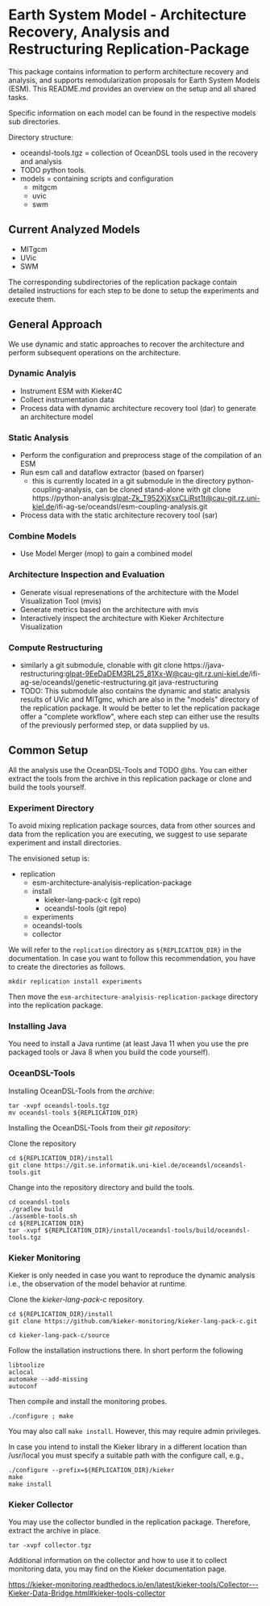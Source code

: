 # Earth System Model - Architecture Recovery, Analysis and Restructuring Replication-Package

This package contains information to perform architecture recovery and analysis,
and supports remodularization proposals for Earth System Models (ESM). This
README.md provides an overview on the setup and all shared tasks.

Specific information on each model can be found in the respective models
sub directories.

Directory structure:
- oceandsl-tools.tgz = collection of OceanDSL tools used in the recovery and
  analysis
- TODO python tools.
- models = containing scripts and configuration
  - mitgcm
  - uvic
  - swm

## Current Analyzed Models

- MITgcm
- UVic
- SWM

The corresponding subdirectories of the replication package contain detailed
instructions for each step to be done to setup the experiments and execute them.

## General Approach

We use dynamic and static approaches to recover the architecture and perform
subsequent operations on the architecture.

### Dynamic Analyis

- Instrument ESM with Kieker4C
- Collect instrumentation data
- Process data with dynamic architecture recovery tool (dar) to generate an
  architecture model

### Static Analysis

- Perform the configuration and preprocess stage of the compilation of an ESM
- Run esm call and dataflow extractor (based on fparser)
  - this is currently located in a git submodule in the directory python-coupling-analysis, can be cloned stand-alone with
    git clone https://python-analysis:glpat-Zk_T952XjXsxCLiRst1t@cau-git.rz.uni-kiel.de/ifi-ag-se/oceandsl/esm-coupling-analysis.git
- Process data with the static architecture recovery tool (sar)

### Combine Models

- Use Model Merger (mop) to gain a combined model

### Architecture Inspection and Evaluation

- Generate visual represenations of the architecture with the Model Visualization
  Tool (mvis)
- Generate metrics based on the architecture with mvis
- Interactively inspect the architecture with Kieker Architecture Visualization

### Compute Restructuring

- similarly a git submodule, clonable with
git clone https://java-restructuring:glpat-9EeDaDEM3RL25_81Xx-W@cau-git.rz.uni-kiel.de/ifi-ag-se/oceandsl/genetic-restructuring.git java-restructuring
- TODO: This submodule also contains the dynamic and static analysis results of UVic and MITgmc, which are also in the "models" directory of the replication package. It would be better to let the replication package offer a "complete workflow", where each step can either use the results of the previously performed step, or data supplied by us.

## Common Setup

All the analysis use the OceanDSL-Tools and TODO @hs. You can either extract the tools from
the archive in this replication package or clone and build the tools yourself.

### Experiment Directory

To avoid mixing replication package sources, data from other sources and
data from the replication you are executing, we suggest to use separate
experiment and install directories.

The envisioned setup is:
- replication
  - esm-architecture-analyisis-replication-package
  - install
    - kieker-lang-pack-c (git repo)
    - oceandsl-tools (git repo)
  - experiments
  - oceandsl-tools
  - collector
  
We will refer to the `replication` directory as `${REPLICATION_DIR}` in the
documentation.
In case you want to follow this recommendation, you have to create the
directories as follows.

```
mkdir replication install experiments
```

Then move the `esm-architecture-analyisis-replication-package` directory into
the replication package.

### Installing Java

You need to install a Java runtime (at least Java 11 when you use the pre
packaged tools or Java 8 when you build the code yourself).

### OceanDSL-Tools

Installing OceanDSL-Tools from the *archive*:

```
tar -xvpf oceandsl-tools.tgz
mv oceandsl-tools ${REPLICATION_DIR}
```

Installing the OceanDSL-Tools from their *git repository*:

Clone the repository
```
cd ${REPLICATION_DIR}/install
git clone https://git.se.informatik.uni-kiel.de/oceandsl/oceandsl-tools.git
```

Change into the repository directory and build the tools.
```
cd oceandsl-tools
./gradlew build
./assemble-tools.sh
cd ${REPLICATION_DIR}
tar -xvpf ${REPLICATION_DIR}/install/oceandsl-tools/build/oceandsl-tools.tgz
```

### Kieker Monitoring

Kieker is only needed in case you want to reproduce the dynamic analysis
i.e., the observation of the model behavior at runtime.

Clone the *kieker-lang-pack-c* repository.
```
cd ${REPLICATION_DIR}/install
git clone https://github.com/kieker-monitoring/kieker-lang-pack-c.git
```

```
cd kieker-lang-pack-c/source
```

Follow the installation instructions there. In short perform the following

```
libtoolize
aclocal
automake --add-missing
autoconf
```

Then compile and install the monitoring probes.
```
./configure ; make
```

You may also call `make install`. However, this may require admin
privileges.

In case you intend to install the Kieker library in a different location than
/usr/local you must specify a suitable path with the configure call, e.g.,
```
./configure --prefix=${REPLICATION_DIR}/kieker
make
make install
```

### Kieker Collector

You may use the collector bundled in the replication package. Therefore,
extract the archive in place.

```
tar -xvpf collector.tgz
```

Additional information on the collector and how to use it to collect
monitoring data, you may find on the Kieker documentation page.

https://kieker-monitoring.readthedocs.io/en/latest/kieker-tools/Collector---Kieker-Data-Bridge.html#kieker-tools-collector
